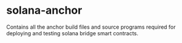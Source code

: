 # solana-anchor
Contains all the anchor build files and source programs required for deploying and testing solana bridge smart contracts.

